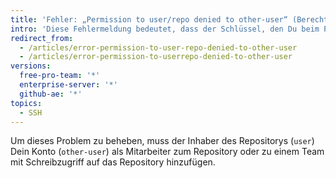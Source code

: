 ```yaml
---
title: 'Fehler: „Permission to user/repo denied to other-user“ (Berechtigung für „user/repo" für „other-user" verweigert)'
intro: 'Diese Fehlermeldung bedeutet, dass der Schlüssel, den Du beim Push verwendest, an ein Konto angehängt ist, das keinen Zugriff auf das Repository hat.'
redirect_from:
  - /articles/error-permission-to-user-repo-denied-to-other-user
  - /articles/error-permission-to-userrepo-denied-to-other-user
versions:
  free-pro-team: '*'
  enterprise-server: '*'
  github-ae: '*'
topics:
  - SSH
---
```


Um dieses Problem zu beheben, muss der Inhaber des Repositorys (`user`) Dein Konto (`other-user`) als Mitarbeiter zum Repository oder zu einem Team mit Schreibzugriff auf das Repository hinzufügen.
